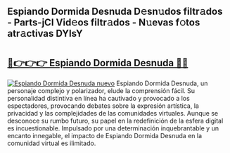 ## Espiando Dormida Desnuda D𝚎sn𝚞dos filtr𝚊dos - Parts-jCI Vid𝚎os filtr𝚊dos - N𝚞evas f𝚘tos atr𝚊ctivas DYIsY

# <h2><a href="http://mb5nh2.tromn.icu/?c=Espiando+Dormida+Desnuda">🔗👉👉👉 Espiando Dormida Desnuda 🔗🔗</a></h2>

[![Espiando Dormida Desnuda nuevo](https://i.imgur.com/pEAQMta.gif)](http://mb5nh2.tromn.icu/?c=Espiando+Dormida+Desnuda)
Espiando Dormida Desnuda, un personaje complejo y polarizador, elude la comprensión fácil. Su personalidad distintiva en línea ha cautivado y provocado a los espectadores, provocando debates sobre la expresión artística, la privacidad y las complejidades de las comunidades virtuales. Aunque se desconoce su rumbo futuro, su papel en la redefinición de la esfera digital es incuestionable. Impulsado por una determinación inquebrantable y un encanto innegable, el impacto de Espiando Dormida Desnuda en la comunidad virtual es ilimitado.
